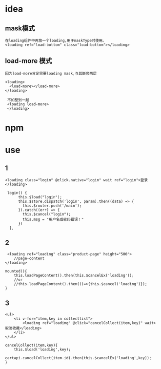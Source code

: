 # idea
## mask模式
    在loading组件中再放一个loading,用于maskType时使用。
    <loading ref="load-bottom" class="load-bottom"></loading>

## load-more 模式
    因为load-more肯定需要loading mask,与其嵌套两层
    
    <loading>
      <load-more></load-more>
    </loading>
    
     不如整到一起
     <loading load-more>
     </loading>

# npm

# use
## 1
	<loading class="login" @click.native="login" wait ref="login">登录</loading>

     login() {
          this.$load("login");
          this.$store.dispatch('login', param).then((data) => {
            this.$router.push('/main');
          }).catch((err) => {
			this.$cancel("login");
            this.msg = "用户名或密码错误！"
          })
      },
	


## 2
	 <loading ref="loading" class="product-page" height="500">
		//page-content
	</loading>

	mounted(){
		this.loadPageContent().then(this.$cancelEx('loading'));
		//or
		//this.loadPageContent().then(()=>{this.$cancel('loading')});
	}

## 3
	<ul>
        <li v-for="item,key in collectlist">
			<loading ref="loading" @click="cancelCollect(item,key)" wait>取消收藏</loading>
		</li>
	</ul>
   
	cancelCollect(item,key){
 		this.$load('loading',key);
		cartapi.cancelCollect(item.id).then(this.$cancelEx('loading',key));
	}

